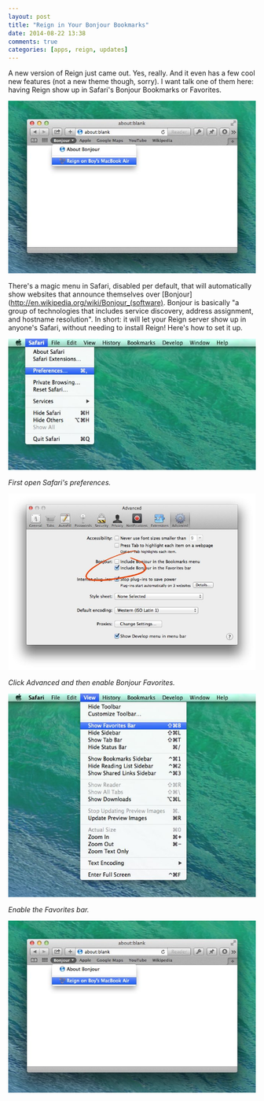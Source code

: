 ```yaml
---
layout: post
title: "Reign in Your Bonjour Bookmarks"
date: 2014-08-22 13:38
comments: true
categories: [apps, reign, updates]
---
```


A new version of Reign just came out. Yes, really. And it even has a few cool new features (not a new theme though, sorry). I want talk one of them here: having Reign show up in Safari's Bonjour Bookmarks or Favorites.

![/Reign servers on the network automatically show up!](/assets/img/old/apps/reign/screenshots/bonjour-bookmarks.jpg)

There's a magic menu in Safari, disabled per default, that will automatically show websites that announce themselves over [Bonjour](http://en.wikipedia.org/wiki/Bonjour_(software). Bonjour is basically "a group of technologies that includes service discovery, address assignment, and hostname resolution". In short: it will let your Reign server show up in anyone's Safari, without needing to install Reign! Here's how to set it up.

<!-- more -->

![Open Safari's preferences](/assets/img/old/apps/reign/screenshots/safari-preferences.jpg)

*First open Safari's preferences.*

![Click Advanced and then enable Bonjour Favorites](/assets/img/old/apps/reign/screenshots/enable-bonjour.jpg)

*Click Advanced and then enable Bonjour Favorites.*

![Enable the Favorites bar](/assets/img/old/apps/reign/screenshots/show-favorites.jpg) 

*Enable the Favorites bar.*

![Reign servers on the network automatically show up!](/assets/img/old/apps/reign/screenshots/bonjour-bookmarks.jpg)
